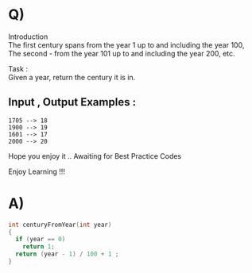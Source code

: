 # Q)

Introduction\
The first century spans from the year 1 up to and including the year 100, \
The second - from the year 101 up to and including the year 200, etc.

Task :\
Given a year, return the century it is in.

## Input , Output Examples :
    1705 --> 18
    1900 --> 19
    1601 --> 17
    2000 --> 20
Hope you enjoy it .. Awaiting for Best Practice Codes

Enjoy Learning !!!

# A)
```c
int centuryFromYear(int year) 
{
  if (year == 0)
    return 1;
  return (year - 1) / 100 + 1 ;
}
